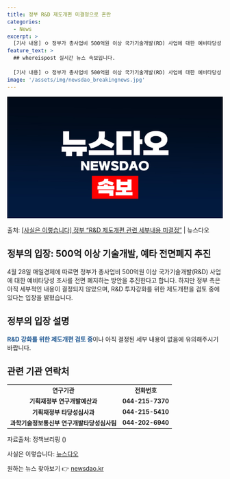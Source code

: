 ```yaml
---
title: 정부 R&D 제도개편 미결정으로 혼란
categories:
  - News
excerpt: >
  [기사 내용] ㅇ 정부가 총사업비 500억원 이상 국가기술개발(RD) 사업에 대한 예비타당성 조사를 전면 폐…
feature_text: >
  ## whereispost 실시간 뉴스 속보입니다.

  [기사 내용] ㅇ 정부가 총사업비 500억원 이상 국가기술개발(RD) 사업에 대한 예비타당성 조사를 전면 폐…
image: '/assets/img/newsdao_breakingnews.jpg'
---
```


![뉴스다오 속보](/assets/img/newsdao_breakingnews.jpg)

<p>출처: <a href="https://newsdao.kr/3699" rel="dofollow">[사실은 이렇습니다] 정부 “R&D 제도개편 관련 세부내용 미결정”</a> | 뉴스다오</p>

<h2 data-ke-size="size26">정부의 입장: 500억 이상 기술개발, 예타 전면폐지 추진</h2>
<p data-ke-size="size16">4월 28일 매일경제에 따르면 정부가 총사업비 500억원 이상 국가기술개발(R&D) 사업에 대한 예비타당성 조사를 전면 폐지하는 방안을 추진한다고 합니다. 하지만 정부 측은 아직 세부적인 내용이 결정되지 않았으며, R&D 투자강화를 위한 제도개편을 검토 중에 있다는 입장을 밝혔습니다.</p>

<h2 data-ke-size="size26">정부의 입장 설명</h2>
<p data-ke-size="size16"><b><span style="color: #1a5490;">R&D 강화를 위한 제도개편 검토 중</span></b>이나 아직 결정된 세부 내용이 없음에 유의해주시기 바랍니다.</p>

<h2 data-ke-size="size26">관련 기관 연락처</h2>
<table>
  <tr>
    <td style="text-align: center; height: 17px;"><b>연구기관</b></td>
    <td style="text-align: center; height: 17px;"><b>전화번호</b></td>
  </tr>
  <tr>
    <td style="text-align: center; height: 17px;"><b>기획재정부 연구개발예산과</b></td>
    <td style="text-align: center; height: 17px;"><b>044-215-7370</b></td>
  </tr>
  <tr>
    <td style="text-align: center; height: 17px;"><b>기획재정부 타당성심사과</b></td>
    <td style="text-align: center; height: 17px;"><b>044-215-5410</b></td>
  </tr>
  <tr>
    <td style="text-align: center; height: 17px;"><b>과학기술정보통신부 연구개발타당성심사팀</b></td>
    <td style="text-align: center; height: 17px;"><b>044-202-6940</b></td>
  </tr>
</table>

<p data-ke-size="size16">자료출처: 정책브리핑 ()</p>
<p data-ke-size="size16">사실은 이렇습니다: <a href="https://newsdao.kr/3699">뉴스다오</a></p> 

원하는 뉴스 찾아보기 👉 <a href="https://newsdao.kr" rel="dofollow">newsdao.kr</a>


